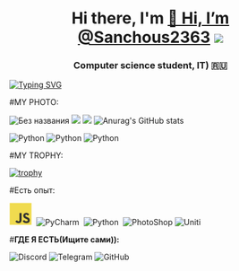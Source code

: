 
 <h1 align="center">Hi there, I'm <a href="https://daniilshat.ru/" target="_blank">👋 Hi, I’m @Sanchous2363</a> 
<img src="https://github.com/blackcater/blackcater/raw/main/images/Hi.gif" height="32"/></h1>
<h3 align="center">Computer science student, IT) 🇷🇺</h3>

[![Typing SVG](https://readme-typing-svg.herokuapp.com?color=%2336BCF7&lines=In+the+process+of+learning+Python)](https://git.io/typing-svg)


#MY PHOTO:
  
![Без названия](https://github.com/Sanchous2363/Sanchous2363/assets/151240556/62f449f3-f1ec-49a3-8109-075cf4587e63)
![](http://github-profile-summary-cards.vercel.app/api/cards/productive-time?username=Sanchous2363&theme=darcula&utcOffset=8) ![](http://github-profile-summary-cards.vercel.app/api/cards/stats?username=Sanchous2363&theme=darcula)
![Anurag's GitHub stats](https://github-readme-stats.vercel.app/api?username=Sanchous2363&show_icons=true&theme=radical)

![Python](https://img.shields.io/badge/python-3670A0?style=for-the-badge&logo=python&logoColor=ffdd54)
![Python](https://img.shields.io/badge/python-3670A0?style=for-the-badge&logo=python&logoColor=ffdd54)
![Python](https://img.shields.io/badge/python-3670A0?style=for-the-badge&logo=python&logoColor=ffdd54)

<!---
Sanchous2363/Sanchous2363 is a ✨ special ✨ repository because its `README.md` (this file) appears on your GitHub profile.
You can click the Preview link to take a look at your changes.
--->
#MY TROPHY:

[![trophy](https://github-profile-trophy.vercel.app/?username=Sanchous2363)](https://github-profile-trophy.vercel.app/?username=Sanchous2363=matrix)

#Есть опыт:

        
<div>
  <img src="https://github.com/devicons/devicon/blob/master/icons/javascript/javascript-original.svg" title="JavaScript" alt="JavaScript" width="40" height="40"/>&nbsp;
  <img src="https://cdn.jsdelivr.net/gh/devicons/devicon@latest/icons/pycharm/pycharm-original.svg" title="PyCharm" alt="PyCharm" width="40" height="40"/>&nbsp;
  <img src="https://cdn.jsdelivr.net/gh/devicons/devicon@latest/icons/python/python-original-wordmark.svg" title="Python" alt="Python" width="40" height="40"/>&nbsp;          <img src="https://cdn.jsdelivr.net/gh/devicons/devicon@latest/icons/photoshop/photoshop-original.svg" title="PhotoShop" alt="PhotoShop" width="40", height="40">
  <img src="https://cdn.jsdelivr.net/gh/devicons/devicon@latest/icons/unity/unity-original.svg" title="Uniti" alt="Uniti" width="40", heidth="40">
          
</div>


#**ГДЕ Я ЕСТЬ(Ищите сами)):**

![Discord](https://img.shields.io/badge/Discord-%235865F2.svg?style=for-the-badge&logo=discord&logoColor=white)
![Telegram](https://img.shields.io/badge/Telegram-2CA5E0?style=for-the-badge&logo=telegram&logoColor=white)
![GitHub](https://img.shields.io/badge/github-%23121011.svg?style=for-the-badge&logo=github&logoColor=white)






